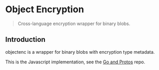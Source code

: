 # Object Encryption

> Cross-language encryption wrapper for binary blobs.

## Introduction

objectenc is a wrapper for binary blobs with encryption type metadata.

This is the Javascript implementation, see the [Go and Protos](https://github.com/aperturerobotics/objectenc) repo.

